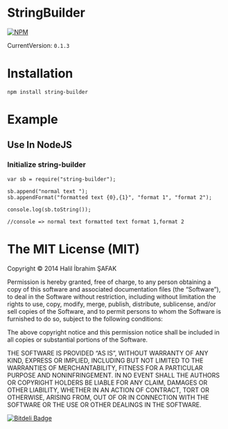 # StringBuilder

[![NPM](https://nodei.co/npm/string-builder.png?downloads=true&downloadRank=true&stars=true)](https://nodei.co/npm/string-builder/)

CurrentVersion: `0.1.3`

# Installation

`npm install string-builder`


# Example

## Use In NodeJS

### Initialize string-builder

```
var sb = require("string-builder");

sb.append("normal text ");
sb.appendFormat("formatted text {0},{1}", "format 1", "format 2");

console.log(sb.toString());

//console => normal text formatted text format 1,format 2

```


# The MIT License (MIT)

Copyright © 2014 Halil İbrahim ŞAFAK

Permission is hereby granted, free of charge, to any person obtaining a copy of this software and associated documentation files (the “Software”), to deal in the Software without restriction, including without limitation the rights to use, copy, modify, merge, publish, distribute, sublicense, and/or sell copies of the Software, and to permit persons to whom the Software is furnished to do so, subject to the following conditions:

The above copyright notice and this permission notice shall be included in all copies or substantial portions of the Software.

THE SOFTWARE IS PROVIDED “AS IS”, WITHOUT WARRANTY OF ANY KIND, EXPRESS OR IMPLIED, INCLUDING BUT NOT LIMITED TO THE WARRANTIES OF MERCHANTABILITY, FITNESS FOR A PARTICULAR PURPOSE AND NONINFRINGEMENT. IN NO EVENT SHALL THE AUTHORS OR COPYRIGHT HOLDERS BE LIABLE FOR ANY CLAIM, DAMAGES OR OTHER LIABILITY, WHETHER IN AN ACTION OF CONTRACT, TORT OR OTHERWISE, ARISING FROM, OUT OF OR IN CONNECTION WITH THE SOFTWARE OR THE USE OR OTHER DEALINGS IN THE SOFTWARE.


[![Bitdeli Badge](https://d2weczhvl823v0.cloudfront.net/hibrahimsafak/stringbuilder/trend.png)](https://bitdeli.com/free "Bitdeli Badge")
